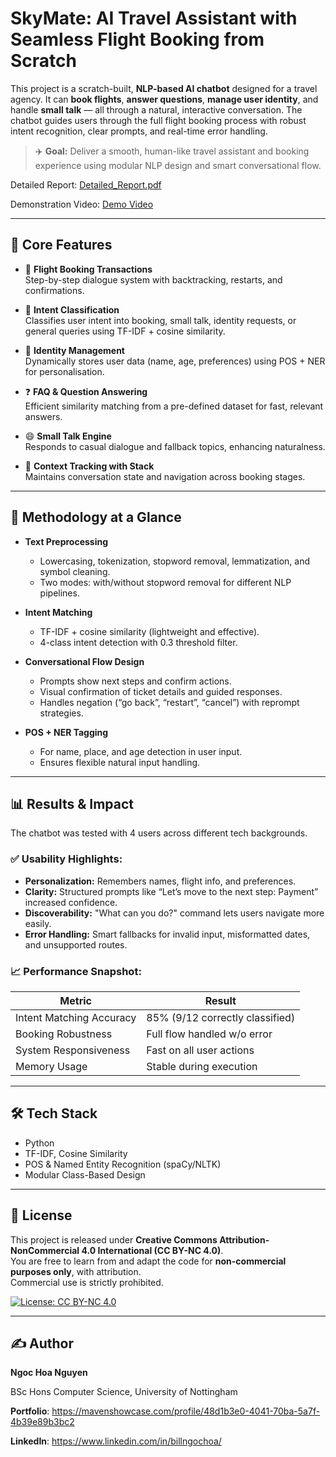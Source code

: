 # SkyMate: AI Travel Assistant with Seamless Flight Booking from Scratch

This project is a scratch-built, **NLP-based AI chatbot** designed for a travel agency. It can **book flights**, **answer questions**, **manage user identity**,  and handle **small talk** — all through a natural, interactive conversation. The chatbot guides users through the full flight booking process with robust intent recognition, clear prompts, and real-time error handling.

> ✈️ **Goal:** Deliver a smooth, human-like travel assistant and booking experience using modular NLP design and smart conversational flow.

Detailed Report: [Detailed_Report.pdf](https://github.com/user-attachments/files/21684515/Report-NgocNguyen_Submitted.pdf)

Demonstration Video: [Demo Video](https://github.com/user-attachments/assets/c7deca44-3f72-462b-afdc-6258ff51ab1d)

---

## 🧠 Core Features

- 💬 **Flight Booking Transactions**  
  Step-by-step dialogue system with backtracking, restarts, and confirmations.
  
- 🧭 **Intent Classification**  
  Classifies user intent into booking, small talk, identity requests, or general queries using TF-IDF + cosine similarity.

- 👤 **Identity Management**  
  Dynamically stores user data (name, age, preferences) using POS + NER for personalisation.

- ❓ **FAQ & Question Answering**  
  Efficient similarity matching from a pre-defined dataset for fast, relevant answers.

- 😄 **Small Talk Engine**  
  Responds to casual dialogue and fallback topics, enhancing naturalness.

- 🔄 **Context Tracking with Stack**  
  Maintains conversation state and navigation across booking stages.

---

## 🧪 Methodology at a Glance

- **Text Preprocessing**
  - Lowercasing, tokenization, stopword removal, lemmatization, and symbol cleaning.
  - Two modes: with/without stopword removal for different NLP pipelines.

- **Intent Matching**
  - TF-IDF + cosine similarity (lightweight and effective).
  - 4-class intent detection with 0.3 threshold filter.

- **Conversational Flow Design**
  - Prompts show next steps and confirm actions.
  - Visual confirmation of ticket details and guided responses.
  - Handles negation (“go back”, “restart”, “cancel”) with reprompt strategies.

- **POS + NER Tagging**
  - For name, place, and age detection in user input.
  - Ensures flexible natural input handling.

---

## 📊 Results & Impact

The chatbot was tested with 4 users across different tech backgrounds.

### ✅ Usability Highlights:
- **Personalization:** Remembers names, flight info, and preferences.
- **Clarity:** Structured prompts like “Let’s move to the next step: Payment” increased confidence.
- **Discoverability:** "What can you do?" command lets users navigate more easily.
- **Error Handling:** Smart fallbacks for invalid input, misformatted dates, and unsupported routes.

### 📈 Performance Snapshot:
| Metric                      | Result                       |
|----------------------------|------------------------------|
| Intent Matching Accuracy   | 85% (9/12 correctly classified) |
| Booking Robustness         | Full flow handled w/o error   |
| System Responsiveness      | Fast on all user actions      |
| Memory Usage               | Stable during execution       |

---

## 🛠️ Tech Stack

- Python
- TF-IDF, Cosine Similarity
- POS & Named Entity Recognition (spaCy/NLTK)
- Modular Class-Based Design

---

## 🧾 License

This project is released under **Creative Commons Attribution-NonCommercial 4.0 International (CC BY-NC 4.0)**.  
You are free to learn from and adapt the code for **non-commercial purposes only**, with attribution.  
Commercial use is strictly prohibited.

[![License: CC BY-NC 4.0](https://img.shields.io/badge/License-CC%20BY--NC%204.0-lightgrey.svg)](https://creativecommons.org/licenses/by-nc/4.0/)

---

## ✍️ Author

**Ngoc Hoa Nguyen**  

BSc Hons Computer Science, University of Nottingham

**Portfolio**: https://mavenshowcase.com/profile/48d1b3e0-4041-70ba-5a7f-4b39e89b3bc2

**LinkedIn**: https://www.linkedin.com/in/billngochoa/ 

